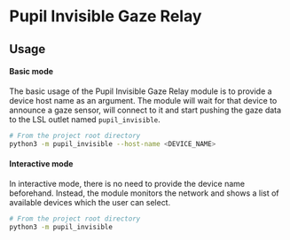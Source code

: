 # Pupil Invisible Gaze Relay

## Usage

#### Basic mode

The basic usage of the Pupil Invisible Gaze Relay module is to provide a device host name as an argument. The module will wait for that device to announce a gaze sensor, will connect to it and start pushing the gaze data to the LSL outlet named `pupil_invisible`.

```bash
# From the project root directory
python3 -m pupil_invisible --host-name <DEVICE_NAME>
```

#### Interactive mode

In interactive mode, there is no need to provide the device name beforehand. Instead, the module monitors the network and shows a list of available devices which the user can select.

```bash
# From the project root directory
python3 -m pupil_invisible
```
